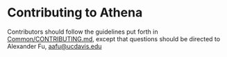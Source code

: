 # Contributing to Athena

Contributors should follow the guidelines put forth in
[Common/CONTRIBUTING.md](https://github.com/UC-Davis-CS-Tutoring/Common/blob/master/CONTRIBUTING.md),
except that questions should be directed to Alexander Fu, aafu@ucdavis.edu
